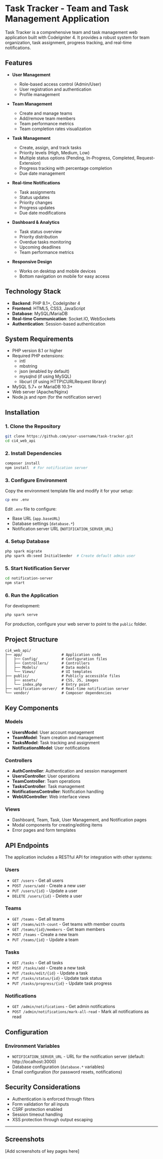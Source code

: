 # Task Tracker - Team and Task Management Application

Task Tracker is a comprehensive team and task management web application built with CodeIgniter 4. It provides a robust system for team organization, task assignment, progress tracking, and real-time notifications.

## Features

- **User Management**
  - Role-based access control (Admin/User)
  - User registration and authentication
  - Profile management

- **Team Management**
  - Create and manage teams
  - Add/remove team members
  - Team performance metrics
  - Team completion rates visualization

- **Task Management**
  - Create, assign, and track tasks
  - Priority levels (High, Medium, Low)
  - Multiple status options (Pending, In-Progress, Completed, Request-Extension)
  - Progress tracking with percentage completion
  - Due date management

- **Real-time Notifications**
  - Task assignments
  - Status updates
  - Priority changes
  - Progress updates
  - Due date modifications

- **Dashboard & Analytics**
  - Task status overview
  - Priority distribution
  - Overdue tasks monitoring
  - Upcoming deadlines
  - Team performance metrics

- **Responsive Design**
  - Works on desktop and mobile devices
  - Bottom navigation on mobile for easy access

## Technology Stack

- **Backend**: PHP 8.1+, CodeIgniter 4
- **Frontend**: HTML5, CSS3, JavaScript
- **Database**: MySQL/MariaDB
- **Real-time Communication**: Socket.IO, WebSockets
- **Authentication**: Session-based authentication

## System Requirements

- PHP version 8.1 or higher
- Required PHP extensions:
  - intl
  - mbstring
  - json (enabled by default)
  - mysqlnd (if using MySQL)
  - libcurl (if using HTTP\CURLRequest library)
- MySQL 5.7+ or MariaDB 10.3+
- Web server (Apache/Nginx)
- Node.js and npm (for the notification server)

## Installation

### 1. Clone the Repository

```bash
git clone https://github.com/your-username/task-tracker.git
cd ci4_web_api
```

### 2. Install Dependencies

```bash
composer install
npm install  # For notification server
```

### 3. Configure Environment

Copy the environment template file and modify it for your setup:

```bash
cp env .env
```

Edit `.env` file to configure:
- Base URL (`app.baseURL`)
- Database settings (`database.*`)
- Notification server URL (`NOTIFICATION_SERVER_URL`)

### 4. Setup Database

```bash
php spark migrate
php spark db:seed InitialSeeder  # Create default admin user
```

### 5. Start Notification Server

```bash
cd notification-server
npm start
```

### 6. Run the Application

For development:
```bash
php spark serve
```

For production, configure your web server to point to the `public` folder.

## Project Structure

```
ci4_web_api/
├── app/                  # Application code
│   ├── Config/           # Configuration files
│   ├── Controllers/      # Controllers
│   ├── Models/           # Data models
│   └── Views/            # UI templates
├── public/               # Publicly accessible files
│   ├── assets/           # CSS, JS, images
│   └── index.php         # Entry point
├── notification-server/  # Real-time notification server
└── vendor/               # Composer dependencies
```

## Key Components

### Models

- **UsersModel**: User account management
- **TeamModel**: Team creation and management
- **TasksModel**: Task tracking and assignment
- **NotificationsModel**: User notifications

### Controllers

- **AuthController**: Authentication and session management
- **UsersController**: User operations
- **TeamController**: Team operations
- **TasksController**: Task management
- **NotificationsController**: Notification handling
- **WebUIController**: Web interface views

### Views

- Dashboard, Team, Task, User Management, and Notification pages
- Modal components for creating/editing items
- Error pages and form templates

## API Endpoints

The application includes a RESTful API for integration with other systems:

### Users
- `GET /users` - Get all users
- `POST /users/add` - Create a new user
- `PUT /users/{id}` - Update a user
- `DELETE /users/{id}` - Delete a user

### Teams
- `GET /teams` - Get all teams
- `GET /teams/with-count` - Get teams with member counts
- `GET /teams/{id}/members` - Get team members
- `POST /teams` - Create a new team
- `PUT /teams/{id}` - Update a team

### Tasks
- `GET /tasks` - Get all tasks
- `POST /tasks/add` - Create a new task
- `PUT /tasks/edit/{id}` - Update a task
- `PUT /tasks/status/{id}` - Update task status
- `PUT /tasks/progress/{id}` - Update task progress

### Notifications
- `GET /admin/notifications` - Get admin notifications
- `POST /admin/notifications/mark-all-read` - Mark all notifications as read

## Configuration

### Environment Variables

- `NOTIFICATION_SERVER_URL` - URL for the notification server (default: http://localhost:3000)
- Database configuration (`database.*` variables)
- Email configuration (for password resets, notifications)

## Security Considerations

- Authentication is enforced through filters
- Form validation for all inputs
- CSRF protection enabled
- Session timeout handling
- XSS protection through output escaping

---

## Screenshots

[Add screenshots of key pages here]
